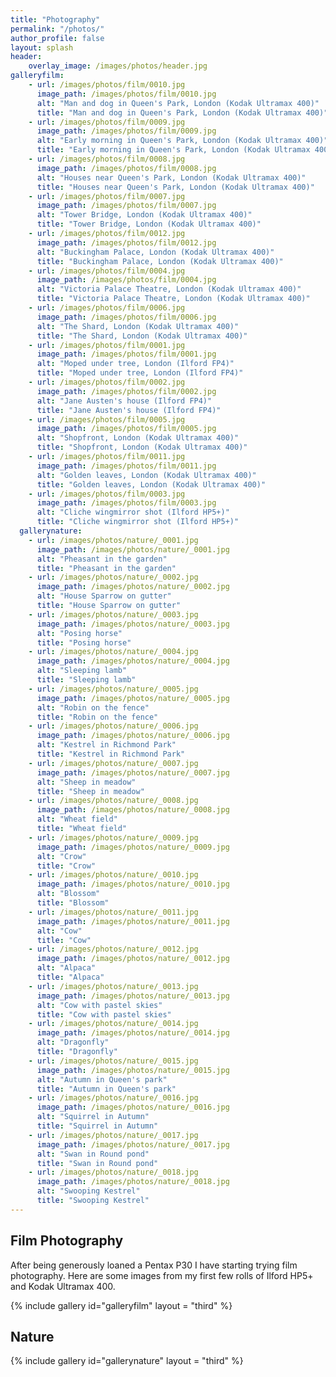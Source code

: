 ```yaml
---
title: "Photography"
permalink: "/photos/"
author_profile: false
layout: splash
header:
    overlay_image: /images/photos/header.jpg
galleryfilm:
    - url: /images/photos/film/0010.jpg
      image_path: /images/photos/film/0010.jpg
      alt: "Man and dog in Queen's Park, London (Kodak Ultramax 400)"
      title: "Man and dog in Queen's Park, London (Kodak Ultramax 400)"
    - url: /images/photos/film/0009.jpg
      image_path: /images/photos/film/0009.jpg
      alt: "Early morning in Queen's Park, London (Kodak Ultramax 400)"
      title: "Early morning in Queen's Park, London (Kodak Ultramax 400)"
    - url: /images/photos/film/0008.jpg
      image_path: /images/photos/film/0008.jpg
      alt: "Houses near Queen's Park, London (Kodak Ultramax 400)"
      title: "Houses near Queen's Park, London (Kodak Ultramax 400)"
    - url: /images/photos/film/0007.jpg
      image_path: /images/photos/film/0007.jpg
      alt: "Tower Bridge, London (Kodak Ultramax 400)"
      title: "Tower Bridge, London (Kodak Ultramax 400)"
    - url: /images/photos/film/0012.jpg
      image_path: /images/photos/film/0012.jpg
      alt: "Buckingham Palace, London (Kodak Ultramax 400)"
      title: "Buckingham Palace, London (Kodak Ultramax 400)"
    - url: /images/photos/film/0004.jpg
      image_path: /images/photos/film/0004.jpg
      alt: "Victoria Palace Theatre, London (Kodak Ultramax 400)"
      title: "Victoria Palace Theatre, London (Kodak Ultramax 400)"
    - url: /images/photos/film/0006.jpg
      image_path: /images/photos/film/0006.jpg
      alt: "The Shard, London (Kodak Ultramax 400)"
      title: "The Shard, London (Kodak Ultramax 400)"
    - url: /images/photos/film/0001.jpg
      image_path: /images/photos/film/0001.jpg
      alt: "Moped under tree, London (Ilford FP4)"
      title: "Moped under tree, London (Ilford FP4)"
    - url: /images/photos/film/0002.jpg
      image_path: /images/photos/film/0002.jpg
      alt: "Jane Austen's house (Ilford FP4)"
      title: "Jane Austen's house (Ilford FP4)"
    - url: /images/photos/film/0005.jpg
      image_path: /images/photos/film/0005.jpg
      alt: "Shopfront, London (Kodak Ultramax 400)"
      title: "Shopfront, London (Kodak Ultramax 400)"
    - url: /images/photos/film/0011.jpg
      image_path: /images/photos/film/0011.jpg
      alt: "Golden leaves, London (Kodak Ultramax 400)"
      title: "Golden leaves, London (Kodak Ultramax 400)"
    - url: /images/photos/film/0003.jpg
      image_path: /images/photos/film/0003.jpg
      alt: "Cliche wingmirror shot (Ilford HP5+)"
      title: "Cliche wingmirror shot (Ilford HP5+)"
  gallerynature:
    - url: /images/photos/nature/_0001.jpg
      image_path: /images/photos/nature/_0001.jpg
      alt: "Pheasant in the garden"
      title: "Pheasant in the garden"
    - url: /images/photos/nature/_0002.jpg
      image_path: /images/photos/nature/_0002.jpg
      alt: "House Sparrow on gutter"
      title: "House Sparrow on gutter"
    - url: /images/photos/nature/_0003.jpg
      image_path: /images/photos/nature/_0003.jpg
      alt: "Posing horse"
      title: "Posing horse"
    - url: /images/photos/nature/_0004.jpg
      image_path: /images/photos/nature/_0004.jpg
      alt: "Sleeping lamb"
      title: "Sleeping lamb"
    - url: /images/photos/nature/_0005.jpg
      image_path: /images/photos/nature/_0005.jpg
      alt: "Robin on the fence"
      title: "Robin on the fence"
    - url: /images/photos/nature/_0006.jpg
      image_path: /images/photos/nature/_0006.jpg
      alt: "Kestrel in Richmond Park"
      title: "Kestrel in Richmond Park"
    - url: /images/photos/nature/_0007.jpg
      image_path: /images/photos/nature/_0007.jpg
      alt: "Sheep in meadow"
      title: "Sheep in meadow"
    - url: /images/photos/nature/_0008.jpg
      image_path: /images/photos/nature/_0008.jpg
      alt: "Wheat field"
      title: "Wheat field"
    - url: /images/photos/nature/_0009.jpg
      image_path: /images/photos/nature/_0009.jpg
      alt: "Crow"
      title: "Crow"
    - url: /images/photos/nature/_0010.jpg
      image_path: /images/photos/nature/_0010.jpg
      alt: "Blossom"
      title: "Blossom"
    - url: /images/photos/nature/_0011.jpg
      image_path: /images/photos/nature/_0011.jpg
      alt: "Cow"
      title: "Cow"
    - url: /images/photos/nature/_0012.jpg
      image_path: /images/photos/nature/_0012.jpg
      alt: "Alpaca"
      title: "Alpaca"
    - url: /images/photos/nature/_0013.jpg
      image_path: /images/photos/nature/_0013.jpg
      alt: "Cow with pastel skies"
      title: "Cow with pastel skies"
    - url: /images/photos/nature/_0014.jpg
      image_path: /images/photos/nature/_0014.jpg
      alt: "Dragonfly"
      title: "Dragonfly"
    - url: /images/photos/nature/_0015.jpg
      image_path: /images/photos/nature/_0015.jpg
      alt: "Autumn in Queen's park"
      title: "Autumn in Queen's park"
    - url: /images/photos/nature/_0016.jpg
      image_path: /images/photos/nature/_0016.jpg
      alt: "Squirrel in Autumn"
      title: "Squirrel in Autumn"
    - url: /images/photos/nature/_0017.jpg
      image_path: /images/photos/nature/_0017.jpg
      alt: "Swan in Round pond"
      title: "Swan in Round pond"
    - url: /images/photos/nature/_0018.jpg
      image_path: /images/photos/nature/_0018.jpg
      alt: "Swooping Kestrel"
      title: "Swooping Kestrel"
---
```


## Film Photography

After being generously loaned a Pentax P30 I have starting trying film photography. Here are some images from my first few rolls of Ilford HP5+ and Kodak Ultramax 400.

{% include gallery id="galleryfilm" layout = "third" %}

## Nature

{% include gallery id="gallerynature" layout = "third" %}
